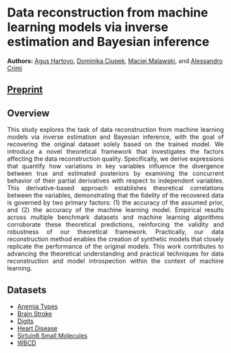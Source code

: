 # Data reconstruction from machine learning models via inverse estimation and Bayesian inference

**Authors:** 
[Agus Hartoyo](https://scholar.google.com/citations?user=ZCNIGmMAAAAJ&hl=pl&oi=ao), 
[Dominika Ciupek](https://scholar.google.com/citations?user=GiOOZ2IAAAAJ&hl=pl&oi=ao), 
[Maciej Malawski](https://scholar.google.com/citations?user=IeeOCucAAAAJ&hl=pl&oi=ao), and 
[Alessandro Crimi](https://scholar.google.com/citations?user=ciOVKiQAAAAJ&hl=pl&oi=ao)

## [Preprint](https://assets-eu.researchsquare.com/files/rs-5220310/v1_covered_9f00c1a4-fa1b-4cec-a826-054935182595.pdf?c=1731463344)

## Overview

<p align="justify"> This study explores the task of data reconstruction from machine learning models via inverse estimation and Bayesian inference, with the goal of recovering the original dataset solely based on the trained model. We introduce a novel theoretical framework that investigates the factors affecting the data reconstruction quality. Specifically, we derive expressions that quantify how variations in key variables influence the divergence between true and estimated posteriors by examining the concurrent behavior of their partial derivatives with respect to independent variables. This derivative-based approach establishes theoretical correlations between the variables, demonstrating that the fidelity of the recovered data is governed by two primary factors: (1) the accuracy of the assumed prior, and (2) the accuracy of the machine learning model. Empirical results across multiple benchmark datasets and machine learning algorithms corroborate these theoretical predictions, reinforcing the validity and robustness of our theoretical framework. Practically, our data reconstruction method enables the creation of synthetic models that closely replicate the performance of the original models. This work contributes to advancing the theoretical understanding and practical techniques for data reconstruction and model introspection within the context of machine learning. </p>

## Datasets

- [Anemia Types](https://www.kaggle.com/datasets/ehababoelnaga/anemia-types-classification)
- [Brain Stroke](https://www.kaggle.com/datasets/fedesoriano/stroke-prediction-dataset/)
- [Digits](https://www.archive.ics.uci.edu/dataset/81/pen+based+recognition+of+handwritten+digits)
- [Heart Disease](https://archive.ics.uci.edu/dataset/45/heart+disease)
- [Sirtuin6 Small Molecules](https://www.kaggle.com/datasets/rabieelkharoua/sirtuin6-small-molecules-dataset)
- [WBCD](https://archive.ics.uci.edu/dataset/17/breast+cancer+wisconsin+diagnostic)
